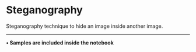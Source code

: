 # Steganography
Steganography technique to hide an image inside another image.
<hr/>

**• Samples are included inside the notebook**
